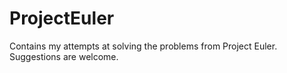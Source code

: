 # ProjectEuler

Contains my attempts at solving the problems from Project Euler. Suggestions are welcome.
